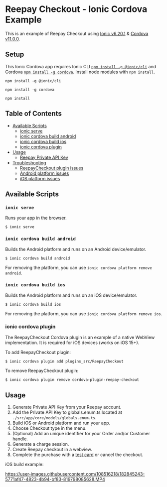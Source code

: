 # Reepay Checkout - Ionic Cordova Example

This is an example of Reepay Checkout using [Ionic v6.20.1](https://ionicframework.com/docs/cli) & [Cordova v11.0.0](https://cordova.apache.org/#getstarted).

## Setup

This Ionic Cordova app requires Ionic CLI [`npm install -g @ionic/cli`](https://ionicframework.com/docs/cli) and Cordova [`npm install -g cordova`](https://cordova.apache.org/#getstarted). Install node modules with `npm install`.

```
npm install -g @ionic/cli
```

```
npm install -g cordova
```

```
npm install
```

## Table of Contents

- [Available Scripts](#available-scripts)
  - [ionic serve](#ionic-serve)
  - [ionic cordova build android](#ionic-cordova-build-android)
  - [ionic cordova build ios](#ionic-cordova-build-ios)
  - [ionic cordova plugin](#ionic-cordova-plugin)
- [Usage](#usage)
  - [Reepay Private API Key](#reepay-private-api-key)
- [Troubleshooting](#troubleshooting)
  - [ReepayCheckout plugin issues](#reepaycheckout-plugin-issues)
  - [Android platform issues](#android-platform-issues)
  - [iOS platform issues](#ios-platform-issues)

## Available Scripts

### `ionic serve`

Runs your app in the browser.

```
$ ionic serve
```

### `ionic cordova build android`

Builds the Android platform and runs on an Android device/emulator.

```
$ ionic cordova build android
```

For removing the platform, you can use `ionic cordova platform remove android`.

### `ionic cordova build ios`

Builds the Android platform and runs on an iOS device/emulator.

```
$ ionic cordova build ios
```

For removing the platform, you can use `ionic cordova platform remove ios`.

### ionic cordova plugin

The ReepayCheckout Cordova plugin is an example of a native WebView implementation. It is required for iOS devices (works on iOS 15+).

To add ReepayCheckout plugin:

```
$ ionic cordova plugin add plugins_src/ReepayCheckout
```

To remove ReepayCheckout plugin:

```
$ ionic cordova plugin remove cordova-plugin-reepay-checkout
```

## Usage

1. Generate Private API Key from your Reepay account.
2. Add the Private API Key to globals.enum.ts located at `./src/app/core/models/globals.enum.ts`.
3. Build iOS or Android platform and run your app.
4. Choose Checkout type in the menu.
5. (Optional) Add an unique identifier for your Order and/or Customer handle.
6. Generate a charge session.
7. Create Reepay checkout in a webview.
8. Complete the purchase with a [test card](https://reference.reepay.com/api/#testing) or cancel the checkout.

iOS build example:

https://user-images.githubusercontent.com/108516218/182845243-5771af47-4823-4b94-bf83-819798085628.MP4



